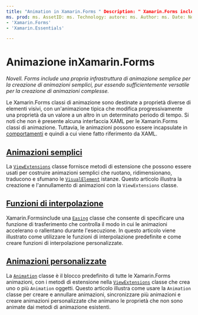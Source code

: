 ```yaml
---
title: "Animation in Xamarin.Forms " Description: " Xamarin.Forms include un'infrastruttura di animazione semplice per la creazione di animazioni semplici, pur essendo sufficientemente versatile da creare animazioni complesse".
ms. prod: ms. AssetID: ms. Technology: autore: ms. Author: ms. Date: No-loc:
- 'Xamarin.Forms'
- 'Xamarin.Essentials'

---
```


# <a name="animation-in-xamarinforms"></a>Animazione inXamarin.Forms

_Novell. Forms include una propria infrastruttura di animazione semplice per la creazione di animazioni semplici, pur essendo sufficientemente versatile per la creazione di animazioni complesse._

Le Xamarin.Forms classi di animazione sono destinate a proprietà diverse di elementi visivi, con un'animazione tipica che modifica progressivamente una proprietà da un valore a un altro in un determinato periodo di tempo. Si noti che non è presente alcuna interfaccia XAML per le Xamarin.Forms classi di animazione. Tuttavia, le animazioni possono essere incapsulate in [comportamenti](~/xamarin-forms/app-fundamentals/behaviors/index.md) e quindi a cui viene fatto riferimento da XAML.

## <a name="simple-animations"></a>[Animazioni semplici](simple.md)

La [`ViewExtensions`](xref:Xamarin.Forms.ViewExtensions) classe fornisce metodi di estensione che possono essere usati per costruire animazioni semplici che ruotano, ridimensionano, traducono e sfumano le [`VisualElement`](xref:Xamarin.Forms.VisualElement) istanze. Questo articolo illustra la creazione e l'annullamento di animazioni con la `ViewExtensions` classe.

## <a name="easing-functions"></a>[Funzioni di interpolazione](easing.md)

Xamarin.Formsinclude una [`Easing`](xref:Xamarin.Forms.Easing) classe che consente di specificare una funzione di trasferimento che controlla il modo in cui le animazioni accelerano o rallentano durante l'esecuzione. In questo articolo viene illustrato come utilizzare le funzioni di interpolazione predefinite e come creare funzioni di interpolazione personalizzate.

## <a name="custom-animations"></a>[Animazioni personalizzate](custom.md)

La [`Animation`](xref:Xamarin.Forms.Animation) classe è il blocco predefinito di tutte le Xamarin.Forms animazioni, con i metodi di estensione nella [`ViewExtensions`](xref:Xamarin.Forms.ViewExtensions) classe che crea uno o più `Animation` oggetti. Questo articolo illustra come usare la `Animation` classe per creare e annullare animazioni, sincronizzare più animazioni e creare animazioni personalizzate che animano le proprietà che non sono animate dai metodi di animazione esistenti.
